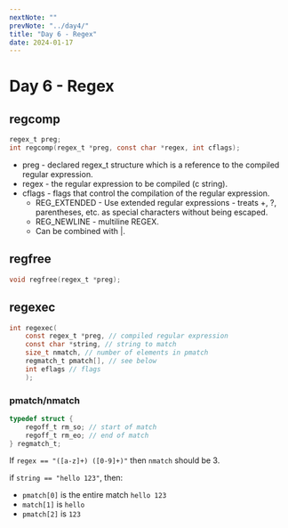 ```yaml
---
nextNote: ""
prevNote: "../day4/"
title: "Day 6 - Regex"
date: 2024-01-17
---
```


# Day 6 - Regex

## regcomp

```c
regex_t preg;
int regcomp(regex_t *preg, const char *regex, int cflags);
```

- preg - declared regex_t structure which is a reference to the compiled regular expression.
- regex - the regular expression to be compiled (c string).
- cflags - flags that control the compilation of the regular expression.
  - REG_EXTENDED - Use extended regular expressions - treats +, ?, parentheses, etc. as special characters without being escaped.
  - REG_NEWLINE - multiline REGEX.
  - Can be combined with |.

## regfree

```c
void regfree(regex_t *preg);
```

## regexec

```c
int regexec(
    const regex_t *preg, // compiled regular expression
    const char *string, // string to match
    size_t nmatch, // number of elements in pmatch
    regmatch_t pmatch[], // see below
    int eflags // flags
    );
```

### pmatch/nmatch

```c
typedef struct {
    regoff_t rm_so; // start of match
    regoff_t rm_eo; // end of match
} regmatch_t;
```

If `regex == "([a-z]+) ([0-9]+)"` then `nmatch` should be 3.

if `string == "hello 123"`, then:

- `pmatch[0]` is the entire match `hello 123`
- `match[1]` is `hello`
- `pmatch[2]` is `123`

